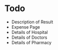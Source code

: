 # Todo
* Description of Result
* Expense Page
* Details of Hospital 
* Details of Doctors
* Details of Pharmacy
